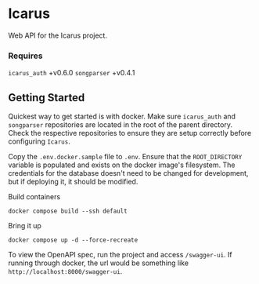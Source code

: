 # Icarus
Web API for the Icarus project.


### Requires
`icarus_auth` +v0.6.0
`songparser` +v0.4.1

## Getting Started
Quickest way to get started is with docker. Make sure `icarus_auth` and `songparser` repositories 
are located in the root of the parent directory. Check the respective repositories to ensure they
are setup correctly before configuring `Icarus`.

Copy the `.env.docker.sample` file to `.env`. Ensure that the `ROOT_DIRECTORY` variable is populated
and exists on the docker image's filesystem. The credentials for the database doesn't need to be
changed for development, but if deploying it, it should be modified.

Build containers
```
docker compose build --ssh default
```

Bring it up
```
docker compose up -d --force-recreate
```

To view the OpenAPI spec, run the project and access `/swagger-ui`. If running through docker,
the url would be something like `http://localhost:8000/swagger-ui`.
